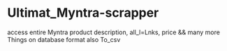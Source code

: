 # Ultimat_Myntra-scrapper
access entire Myntra product description, all_l=Lnks, price &amp;&amp; many more Things  on database format also To_csv
